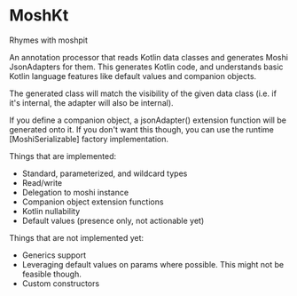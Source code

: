 MoshKt
======

Rhymes with moshpit

An annotation processor that reads Kotlin data classes and generates Moshi JsonAdapters for them.
This generates Kotlin code, and understands basic Kotlin language features like default values
and companion objects.

The generated class will match the visibility of the given data class (i.e. if it's internal, the
adapter will also be internal).

If you define a companion object, a jsonAdapter() extension function will be generated onto it.
If you don't want this though, you can use the runtime [MoshiSerializable] factory implementation.

Things that are implemented:
  * Standard, parameterized, and wildcard types
  * Read/write
  * Delegation to moshi instance
  * Companion object extension functions
  * Kotlin nullability
  * Default values (presence only, not actionable yet)

Things that are not implemented yet:
  * Generics support
  * Leveraging default values on params where possible. This might not be feasible though.
  * Custom constructors
